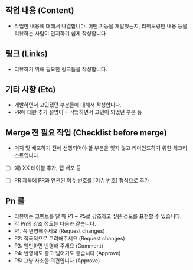 ## 작업 내용 (Content)
- 작업한 내용에 대해서 나열합니다. 어떤 기능을 개발했는지, 리팩토링한 내용 등을 리뷰하는 사람이 인지하기 쉽게 작성합니다.

## 링크 (Links)
- 리뷰하기 위해 필요한 링크들을 작성합니다.

## 기타 사항 (Etc)
- 개발하면서 고민됐던 부분들에 대해서 작성합니다.
- PR에 대한 추가 설명이나 작업하면서 고민이 되었던 부분 등

## Merge 전 필요 작업 (Checklist before merge)
- 머지 및 배포하기 전에 선행되어야 할 부분을 잊지 않고 리마인드하기 위한 체크리스트입니다.
- [ ] 예) XX 테이블 추가, 앱 배포 등

- [ ] PR 제목에 PR과 연관된 이슈 번호를 [이슈 번호] 형식으로 추가

## Pn 룰
- 리뷰어는 코멘트를 달 때 P1 ~ P5로 강조하고 싶은 정도를 표현할 수 있습니다.
- 각 Pn의 강조 정도는 다음과 같습니다.
- P1: 꼭 반영해주세요 (Request changes)
- P2: 적극적으로 고려해주세요 (Request changes)
- P3: 웬만하면 반영해 주세요 (Comment)
- P4: 반영해도 좋고 넘어가도 좋습니다 (Approve)
- P5: 그냥 사소한 의견입니다 (Approve)
